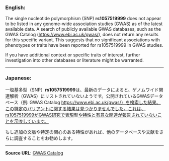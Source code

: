 ### English:
The single nucleotide polymorphism (SNP) **rs1057519999** does not appear to be listed in any genome-wide association studies (GWAS) as of the latest available data. A search of publicly available GWAS databases, such as the GWAS Catalog (https://www.ebi.ac.uk/gwas/), does not return any results for this specific variant. This suggests that no significant associations with phenotypes or traits have been reported for rs1057519999 in GWAS studies.

If you have additional context or specific traits of interest, further investigation into other databases or literature might be warranted.

---

### Japanese:
一塩基多型（SNP）**rs1057519999**は、最新のデータによると、ゲノムワイド関連解析（GWAS）にリストされていないようです。公開されているGWASデータベース（例: GWAS Catalog https://www.ebi.ac.uk/gwas/）を検索した結果、この特定のバリアントに関する結果は見つかりませんでした。これは、rs1057519999がGWAS研究で表現型や特性と有意な関連が報告されていないことを示唆しています。

もし追加の文脈や特定の関心のある特性があれば、他のデータベースや文献をさらに調査することをお勧めします。

---

**Source URL**: [GWAS Catalog](https://www.ebi.ac.uk/gwas/)